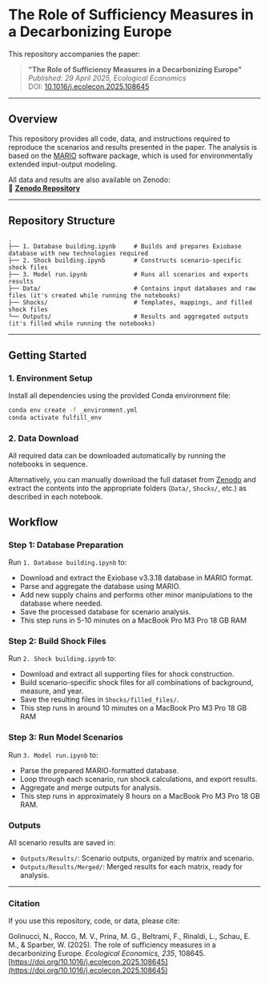 # The Role of Sufficiency Measures in a Decarbonizing Europe

This repository accompanies the paper:

> **"The Role of Sufficiency Measures in a Decarbonizing Europe"**  
> *Published: 29 April 2025, Ecological Economics*  
> DOI: [10.1016/j.ecolecon.2025.108645](https://doi.org/10.1016/j.ecolecon.2025.108645)

---

## Overview

This repository provides all code, data, and instructions required to reproduce the scenarios and results presented in the paper. The analysis is based on the [MARIO](https://github.com/it-is-me-mario/MARIO) software package, which is used for environmentally extended input-output modeling.

All data and results are also available on Zenodo:  
🔗 **[Zenodo Repository](https://doi.org/10.5281/zenodo.15070606)**

---

## Repository Structure

```
.
├── 1. Database building.ipynb     # Builds and prepares Exiobase database with new technologies required
├── 2. Shock building.ipynb        # Constructs scenario-specific shock files 
├── 3. Model run.ipynb             # Runs all scenarios and exports results
├── Data/                          # Contains input databases and raw files (it's created while running the notebooks)
├── Shocks/                        # Templates, mappings, and filled shock files
└── Outputs/                       # Results and aggregated outputs (it's filled while running the notebooks)
```

---

## Getting Started

### 1. Environment Setup

Install all dependencies using the provided Conda environment file:

```bash
conda env create -f _environment.yml
conda activate fulfill_env

```

### 2. Data Download

All required data can be downloaded automatically by running the notebooks in sequence.

Alternatively, you can manually download the full dataset from [Zenodo](https://doi.org/10.5281/zenodo.15070606) and extract the contents into the appropriate folders (`Data/`, `Shocks/`, etc.) as described in each notebook.


## Workflow 
### Step 1: Database Preparation

Run `1. Database building.ipynb` to:

- Download and extract the Exiobase v3.3.18 database in MARIO format.  
- Parse and aggregate the database using MARIO.  
- Add new supply chains and performs other minor manipulations to the database where needed.  
- Save the processed database for scenario analysis.
- This step runs in 5-10 minutes on a MacBook Pro M3 Pro 18 GB RAM


### Step 2: Build Shock Files

Run `2. Shock building.ipynb` to:

- Download and extract all supporting files for shock construction.  
- Build scenario-specific shock files for all combinations of background, measure, and year.  
- Save the resulting files in `Shocks/filled_files/`.
- This step runs in around 10 minutes on a MacBook Pro M3 Pro 18 GB RAM

### Step 3: Run Model Scenarios

Run `3. Model run.ipynb` to:

- Parse the prepared MARIO-formatted database.  
- Loop through each scenario, run shock calculations, and export results.  
- Aggregate and merge outputs for analysis.
- This step runs in approximately 8 hours on a MacBook Pro M3 Pro 18 GB RAM. 

### Outputs

All scenario results are saved in:

- `Outputs/Results/`: Scenario outputs, organized by matrix and scenario.  
- `Outputs/Results/Merged/`: Merged results for each matrix, ready for analysis.


---

### Citation

If you use this repository, code, or data, please cite:

Golinucci, N., Rocco, M. V., Prina, M. G., Beltrami, F., Rinaldi, L., Schau, E. M., & Sparber, W. (2025). The role of sufficiency measures in a decarbonizing Europe. *Ecological Economics, 235*, 108645. [https://doi.org/10.1016/j.ecolecon.2025.108645](https://doi.org/10.1016/j.ecolecon.2025.108645)
